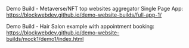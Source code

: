 Demo Build - Metaverse/NFT top websites aggregator Single Page App:
https://blockwebdev.github.io/demo-website-builds/full-app-1/

Demo Build - Hair Salon example with appointment booking:
https://blockwebdev.github.io/demo-website-builds/mock1/demo1/index.html
